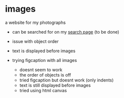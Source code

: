 # images
a website for my photographs
- can be searched for on my [search page](https://skparab1.github.io/search) (to be done)

- issue with object order
- text is displayed before images
- trying figcaption with all images
  - doesnt seem to work 
  - the order of objects is off
  - tried figcaption but doesnt work (only indents)
  - text is still displayed before images
  - tried using html canvas
